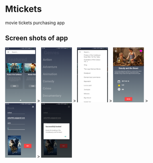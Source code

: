# Mtickets
movie tickets purchasing app

## Screen shots of app
<img src="https://github.com/Aniket965/Mtickets/blob/master/screen_shots/Screenshot_2017-06-07-16-31-40-325_com.scibots.aniket.mtickets.png?raw=true" alt="Drawing" style="width: 100px;"/>
>
<img src="https://github.com/Aniket965/Mtickets/blob/master/screen_shots/Screenshot_2017-06-07-16-31-46-313_com.scibots.aniket.mtickets.png?raw=true" alt="Drawing" style="width: 100px;"/>
>
<img src="https://github.com/Aniket965/Mtickets/blob/master/screen_shots/Screenshot_2017-06-07-16-32-05-951_com.scibots.aniket.mtickets.png?raw=true" alt="Drawing" style="width: 100px;"/>
>
<img src="https://github.com/Aniket965/Mtickets/blob/master/screen_shots/Screenshot_2017-06-07-16-32-51-766_com.scibots.aniket.mtickets.png?raw=true" alt="Drawing" style="width: 100px;"/>
>
<img src="https://github.com/Aniket965/Mtickets/blob/master/screen_shots/Screenshot_2017-06-07-16-33-14-860_com.scibots.aniket.mtickets.png?raw=true" alt="Drawing" style="width: 100px;"/>
>
<img src="https://github.com/Aniket965/Mtickets/blob/master/screen_shots/Screenshot_2017-06-07-16-33-37-985_com.scibots.aniket.mtickets.png?raw=true" alt="Drawing" style="width: 100px;"/>

